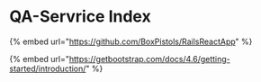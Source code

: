 # QA-Servrice Index

{% embed url="https://github.com/BoxPistols/RailsReactApp" %}

{% embed url="https://getbootstrap.com/docs/4.6/getting-started/introduction/" %}

